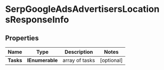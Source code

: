 # SerpGoogleAdsAdvertisersLocationsResponseInfo


## Properties

| Name | Type | Description | Notes |
|------------ | ------------- | ------------- | -------------|
**Tasks** | **IEnumerable<SerpGoogleAdsAdvertisersLocationsTaskInfo>** | array of tasks |[optional]|